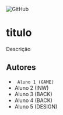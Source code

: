 ![GitHub](https://img.shields.io/github/license/joav12/TesteMuchoLoco)
# titulo
Descrição
## Autores
- ` Aluno 1 (GAME)`
- Aluno 2 (INW)
- Aluno 3 (BACK)
- Aluno 4 (BACK)
- Aluno 5 (DESIGN)

